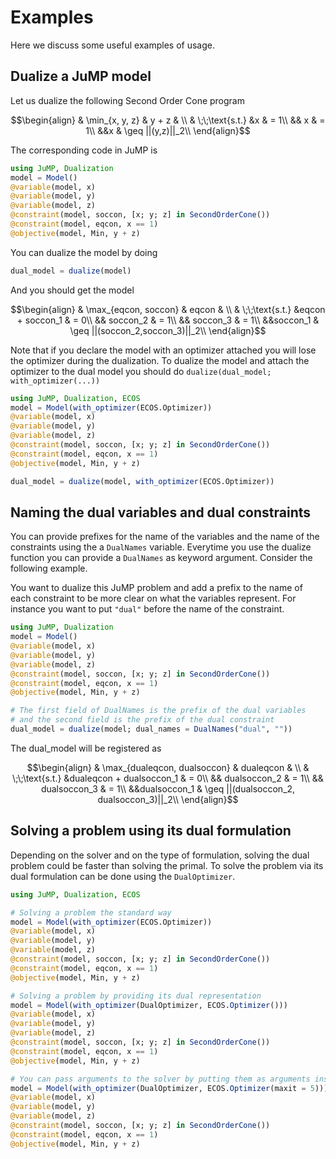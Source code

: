 # Examples 

Here we discuss some useful examples of usage.

## Dualize a JuMP model

Let us dualize the following Second Order Cone program

```math
\begin{align}
    & \min_{x, y, z} & y + z &
    \\
    & \;\;\text{s.t.}
    &x & = 1\\
    && x & = 1\\
    &&x & \geq ||(y,z)||_2\\
\end{align}
```

The corresponding code in JuMP is

```julia
using JuMP, Dualization
model = Model()
@variable(model, x)
@variable(model, y)
@variable(model, z)
@constraint(model, soccon, [x; y; z] in SecondOrderCone())
@constraint(model, eqcon, x == 1)
@objective(model, Min, y + z)
```
You can dualize the model by doing

```julia
dual_model = dualize(model)
```
And you should get the model

```math
\begin{align}
    & \max_{eqcon, soccon} & eqcon &
    \\
    & \;\;\text{s.t.}
    &eqcon + soccon_1 & = 0\\
    && soccon_2 & = 1\\
    && soccon_3 & = 1\\
    &&soccon_1 & \geq ||(soccon_2,soccon_3)||_2\\
\end{align}
```

Note that if you declare the model with an optimizer attached you will lose the optimizer during the dualization. 
To dualize the model and attach the optimizer to the dual model you should do `dualize(dual_model; with_optimizer(...))`

```julia
using JuMP, Dualization, ECOS
model = Model(with_optimizer(ECOS.Optimizer))
@variable(model, x)
@variable(model, y)
@variable(model, z)
@constraint(model, soccon, [x; y; z] in SecondOrderCone())
@constraint(model, eqcon, x == 1)
@objective(model, Min, y + z)

dual_model = dualize(model, with_optimizer(ECOS.Optimizer))
```

## Naming the dual variables and dual constraints

You can provide prefixes for the name of the variables and the name of the constraints using the a `DualNames` variable.
Everytime you use the dualize function you can provide a `DualNames` as keyword argument. Consider the following example.

You want to dualize this JuMP problem and add a prefix to the name of each constraint to be more clear on what the variables 
represent. For instance you want to put `"dual"` before the name of the constraint.

```julia
using JuMP, Dualization
model = Model()
@variable(model, x)
@variable(model, y)
@variable(model, z)
@constraint(model, soccon, [x; y; z] in SecondOrderCone())
@constraint(model, eqcon, x == 1)
@objective(model, Min, y + z)

# The first field of DualNames is the prefix of the dual variables
# and the second field is the prefix of the dual constraint
dual_model = dualize(model; dual_names = DualNames("dual", ""))
```

The dual_model will be registered as 

```math
\begin{align}
    & \max_{dualeqcon, dualsoccon} & dualeqcon &
    \\
    & \;\;\text{s.t.}
    &dualeqcon + dualsoccon_1 & = 0\\
    && dualsoccon_2 & = 1\\
    && dualsoccon_3 & = 1\\
    &&dualsoccon_1 & \geq ||(dualsoccon_2, dualsoccon_3)||_2\\
\end{align}
```


## Solving a problem using its dual formulation

Depending on the solver and on the type of formulation, solving the dual problem could be faster than solving the primal.
To solve the problem via its dual formulation can be done using the `DualOptimizer`.

```julia
using JuMP, Dualization, ECOS

# Solving a problem the standard way
model = Model(with_optimizer(ECOS.Optimizer))
@variable(model, x)
@variable(model, y)
@variable(model, z)
@constraint(model, soccon, [x; y; z] in SecondOrderCone())
@constraint(model, eqcon, x == 1)
@objective(model, Min, y + z)

# Solving a problem by providing its dual representation
model = Model(with_optimizer(DualOptimizer, ECOS.Optimizer()))
@variable(model, x)
@variable(model, y)
@variable(model, z)
@constraint(model, soccon, [x; y; z] in SecondOrderCone())
@constraint(model, eqcon, x == 1)
@objective(model, Min, y + z)

# You can pass arguments to the solver by putting them as arguments inside the solver `Optimizer`
model = Model(with_optimizer(DualOptimizer, ECOS.Optimizer(maxit = 5)))
@variable(model, x)
@variable(model, y)
@variable(model, z)
@constraint(model, soccon, [x; y; z] in SecondOrderCone())
@constraint(model, eqcon, x == 1)
@objective(model, Min, y + z)
```
